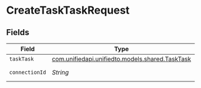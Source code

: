 # CreateTaskTaskRequest


## Fields

| Field                                                                              | Type                                                                               | Required                                                                           | Description                                                                        |
| ---------------------------------------------------------------------------------- | ---------------------------------------------------------------------------------- | ---------------------------------------------------------------------------------- | ---------------------------------------------------------------------------------- |
| `taskTask`                                                                         | [com.unifiedapi.unifiedto.models.shared.TaskTask](../../models/shared/TaskTask.md) | :heavy_minus_sign:                                                                 | N/A                                                                                |
| `connectionId`                                                                     | *String*                                                                           | :heavy_check_mark:                                                                 | ID of the connection                                                               |
